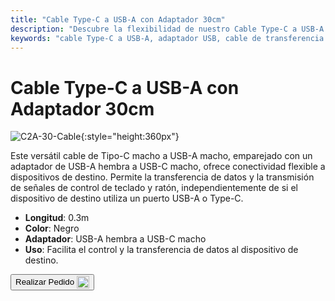 ```yaml
---
title: "Cable Type-C a USB-A con Adaptador 30cm"
description: "Descubre la flexibilidad de nuestro Cable Type-C a USB-A con Adaptador, diseñado para una transferencia de datos sin interrupciones y transmisión de señales de control. Perfecto para conectar dispositivos con puertos USB-A o Type-C."
keywords: "cable Type-C a USB-A, adaptador USB, cable de transferencia de datos, cable de señal de control, conectividad versátil"
---
```


# Cable Type-C a USB-A con Adaptador 30cm

![C2A-30-Cable](/images/product/part/OP-04-CABLE30-C2A.jpg){:style="height:360px"}

Este versátil cable de Tipo-C macho a USB-A macho, emparejado con un adaptador de USB-A hembra a USB-C macho, ofrece conectividad flexible a dispositivos de destino. Permite la transferencia de datos y la transmisión de señales de control de teclado y ratón, independientemente de si el dispositivo de destino utiliza un puerto USB-A o Type-C.

- **Longitud**: 0.3m
- **Color**: Negro
- **Adaptador**: USB-A hembra a USB-C macho
- **Uso**: Facilita el control y la transferencia de datos al dispositivo de destino.

<button class="md-button" onclick="window.location.href='https://shop.techxartisan.com/products/type-c-to-usb-a-cable-with-adapter'"> Realizar Pedido <img src="/images/trademark/txa.svg" alt="TxA Shop" style="vertical-align: middle; height: 20px;"></button>
